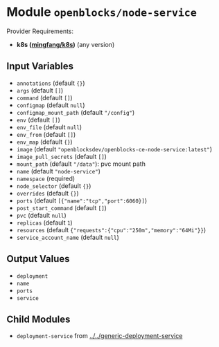 
# Module `openblocks/node-service`

Provider Requirements:
* **k8s ([mingfang/k8s](https://registry.terraform.io/providers/mingfang/k8s/latest))** (any version)

## Input Variables
* `annotations` (default `{}`)
* `args` (default `[]`)
* `command` (default `[]`)
* `configmap` (default `null`)
* `configmap_mount_path` (default `"/config"`)
* `env` (default `[]`)
* `env_file` (default `null`)
* `env_from` (default `[]`)
* `env_map` (default `{}`)
* `image` (default `"openblocksdev/openblocks-ce-node-service:latest"`)
* `image_pull_secrets` (default `[]`)
* `mount_path` (default `"/data"`): pvc mount path
* `name` (default `"node-service"`)
* `namespace` (required)
* `node_selector` (default `{}`)
* `overrides` (default `{}`)
* `ports` (default `[{"name":"tcp","port":6060}]`)
* `post_start_command` (default `[]`)
* `pvc` (default `null`)
* `replicas` (default `1`)
* `resources` (default `{"requests":{"cpu":"250m","memory":"64Mi"}}`)
* `service_account_name` (default `null`)

## Output Values
* `deployment`
* `name`
* `ports`
* `service`

## Child Modules
* `deployment-service` from [../../generic-deployment-service](../../generic-deployment-service)

